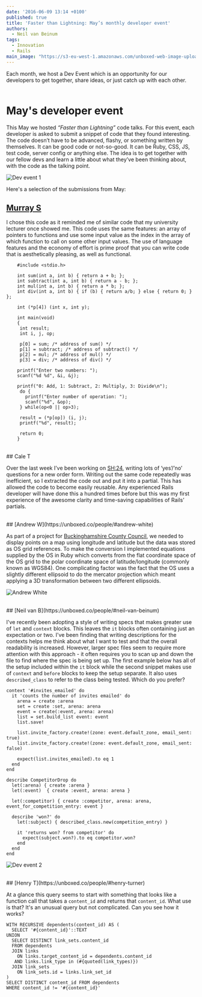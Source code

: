 ```yaml
---
date: '2016-06-09 13:14 +0100'
published: true
title: 'Faster than Lightning: May’s monthly developer event'
authors:
  - Neil van Beinum
tags:
  - Innovation
  - Rails
main_image: "https://s3-eu-west-1.amazonaws.com/unboxed-web-image-uploader/8dc2439743c18f62a9b06eef6c40f9c8.JPG"
---
```

Each month, we host a Dev Event which is an opportunity for our developers to get together, share ideas, or just catch up with each other.<br/>
<br/>


# May's developer event

This May we hosted <i>“Faster than Lightning”</i> code talks. For this event, each developer is asked to submit a snippet of code that they found interesting. The code doesn’t have to be advanced, flashy, or something written by themselves. It can be good code or not-so-good. It can be Ruby, CSS, JS, test code, server config or anything else. The idea is to get together with our fellow devs and learn a little about what they’ve been thinking about, with the code as the talking point.<br/>

![Dev event 1](https://s3-eu-west-1.amazonaws.com/unboxed-web-image-uploader/797aaa1de9ba597a63019f147d959fb0.JPG)
<br/>

Here's a selection of the submissions from May:<br/>

## [Murray S](https://unboxed.co/people/#murray-steele)

I chose this code as it reminded me of similar code that my university lecturer once showed me. This code uses the same features: an array of pointers to functions and use some input value as the index in the array of which function to call on some other input values. The use of language features and the economy of effort is prime proof that you can write code that is aesthetically pleasing, as well as functional.<br/>

```
    #include <stdio.h>

    int sum(int a, int b) { return a + b; };
    int subtract(int a, int b) { return a - b; };
    int mul(int a, int b) { return a * b; };
    int div(int a, int b) { if (b) { return a/b; } else { return 0; }  };

    int (*p[4]) (int x, int y);

    int main(void)
    {
     int result;
     int i, j, op;

     p[0] = sum; /* address of sum() */
     p[1] = subtract; /* address of subtract() */
     p[2] = mul; /* address of mul() */
     p[3] = div; /* address of div() */

    printf("Enter two numbers: ");
    scanf("%d %d", &i, &j);

    printf("0: Add, 1: Subtract, 2: Multiply, 3: Divide\n");
     do {
       printf("Enter number of operation: ");
       scanf("%d", &op);
     } while(op<0 || op>3);

     result = (*p[op]) (i, j);
     printf("%d", result);

     return 0;
    }
```


<br/>
## Cale T

Over the last week I’ve been working on [SH:24](https://unboxed.co/product-stories/sh24), writing lots of ‘yes’/’no’ questions for a new order form. Writing out the same code repeatedly was inefficient, so I extracted the code out and put it into a partial. This has allowed the code to become easily reusable. Any experienced Rails developer will have done this a hundred times before but this was my first experience of the awesome clarity and time-saving capabilities of Rails’ partials.<br/>


<br/>
## [Andrew W](https://unboxed.co/people/#andrew-white)

As part of a project for [Buckinghamshire County Council](https://unboxed.co/product-stories/bucks-cc), we needed to display points on a map using longitude and latitude but the data was stored as OS grid references. To make the conversion I implemented equations supplied by the OS in Ruby which converts from the flat coordinate space of the OS grid to the polar coordinate space of latitude/longitude (commonly known as WGS84). One complicating factor was the fact that the OS uses a slightly different ellipsoid to do the mercator projection which meant applying a 3D transformation between two different ellipsoids.<br/>

![Andrew White](https://s3-eu-west-1.amazonaws.com/unboxed-web-image-uploader/9196d40f7f8e5b31314cb31a51b4d5a7.JPG)


<br/>
## [Neil van B](https://unboxed.co/people/#neil-van-beinum)

I've recently been adopting a style of writing specs that makes greater use of `let` and `context` blocks. This leaves the `it` blocks often containing just an expectation or two. I've been finding that writing descriptions for the contexts helps me think about what I want to test and that the overall readability is increased. However, larger spec files seem to require more attention with this approach - it often requires you to scan up and down the file to find  where the spec is being set up. The first example below has all of the setup included within the `it` block while the second snippet makes use of `context` and `before` blocks to keep the setup separate. It also uses `described_class` to refer to the class being tested. Which do you prefer?<br/>

```
context '#invites_emailed' do
  it 'counts the number of invites emailed' do
    arena = create :arena
    set = create :set, arena: arena
    event = create(:event, arena: arena)
    list = set.build_list event: event
    list.save!

    list.invite_factory.create!(zone: event.default_zone, email_sent: true)
    list.invite_factory.create!(zone: event.default_zone, email_sent: false)

    expect(list.invites_emailed).to eq 1
  end
end
```
```
describe CompetitorDrop do
  let(:arena) { create :arena }
  let(:event)  { create :event, arena: arena }

  let(:competitor) { create :competitor, arena: arena, event_for_competition_entry: event }

  describe 'won?' do
    let(:subject) { described_class.new(competition_entry) }

    it 'returns won? from competitor' do
      expect(subject.won?).to eq competitor.won?
    end
  end
end
```

![Dev event 2](https://s3-eu-west-1.amazonaws.com/unboxed-web-image-uploader/4970c15c3e3eab6e253f62944cb9fc64.JPG)


<br/>
## [Henry T](https://unboxed.co/people/#henry-turner)

At a glance this query seems to start with something that looks like a function call that takes a `content_id` and returns that `content_id`. What use is that? It's an unusual query but not complicated. Can you see how it works?<br/>

```
WITH RECURSIVE dependents(content_id) AS (
  SELECT '#{content_id}'::TEXT
UNION
  SELECT DISTINCT link_sets.content_id
  FROM dependents
  JOIN links
    ON links.target_content_id = dependents.content_id
   AND links.link_type in (#{quoted(link_types)})
  JOIN link_sets
    ON link_sets.id = links.link_set_id
)
SELECT DISTINCT content_id FROM dependents
WHERE content_id != '#{content_id}'
```
